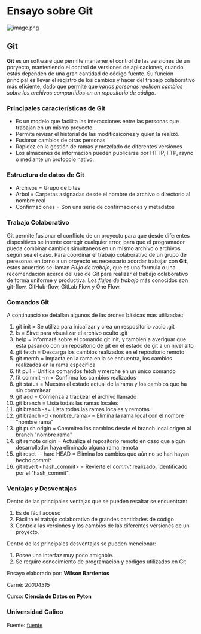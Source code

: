 # Ensayo sobre Git
![image.png](https://www.bing.com/images/search?view=detailV2&ccid=XFYOE5%2b2&id=FC09ED315168FB33A6C2B84A247F17E39E617146&thid=OIP.XFYOE5-2A5WMHhBDPLgQiwHaHa&mediaurl=https%3a%2f%2fth.bing.com%2fth%2fid%2fR5c560e139fb603958c1e10433cb8108b%3frik%3dRnFhnuMXfyRKuA%26riu%3dhttp%253a%252f%252fwww.knowledge7.com%252fwp-content%252fuploads%252f2014%252f06%252f20140619-git-logo.jpg%26ehk%3d4mIvRS2%252fcrHmk4%252bXcgnsPLiPrnfkpIZCXBWOrG6Ww6Q%253d%26risl%3d%26pid%3dImgRaw&exph=300&expw=300&q=git+image&simid=607990795144400448&ck=8146FC568B1154EBA1ED4185CA90AF34&selectedIndex=0&FORM=IRPRST&ajaxhist=0)
## Git
**Git** es un software que permite mantener el control de las versiones de un poryecto, manteniendo el control de versiones de aplicaciones, cuando estás dependen de una gran cantidad de código fuente. Su función principal es llevar el registro de los cambios y hacer del trabajo colaborativo más eficiente, dado que permite que *varias personas realicen cambios sobre los archivos compartidos en un repositorio de código*. 

### Principales características de Git
- Es un modelo que facilita las interacciones entre las personas que trabajan en un mismo proyecto
- Permite revisar el historial de las modificaicones y quien la realizó.
- Fusionar cambios de otras personas 
- Rapidez en la gestión de ramas y mezclado de diferentes versiones
- Los almacenes de información pueden publicarse por HTTP, FTP, rsync o mediante un protocolo nativo. 

### Estructura de datos de Git
- Archivos = Grupo de bites
- Arbol = Carpetas asignadas desde el nombre de archivo o directorio al nombre real 
- Confirmaciones = Son una serie de confirmaciones y metadatos 

### Trabajo Colaborativo
Git permite fusionar el conflicto de un proyecto para que desde diferentes dispositivos se intente corregir cualquier error, para que el programador pueda combinar cambios simultaneos en un mismo archivo o archivos según sea el caso.
Para coordinar el trabajo colaborativo de un grupo de peresonas en torno a un proyecto es necessario acordar trabajar con **Git**, estos acuerdos se llaman *Flujo de trabajo*, que es una formula o una recomendación acerca del uso de Git para realizar el trabajo colaborativo de forma uniforme y productiva. Los *flujos de trabajo* más conocidos son git-flow, GitHub-flow, GitLab Flow y One Flow.

### Comandos Git
A continuació se detallan algunos de las órdnes básicas más utilizadas:
1. git init = Se utiliza para inicalizar y crea un respositorio vacio .git
2. ls = Sirve para visualizar el archivo oculto .git
3. help = informará sobre el comando git init, y tambien a averiguar que esta pasando con un repositorio de git en el estado de git a un nivel alto
4. git fetch = Descarga los cambios realizados en el repositorio remoto
5. git merch = Impacta en la rama en la se encuentra, los cambios realizados en la rama especifica
5. fit pull = Unifica comandos fetch y merche en un único comando
6. fit commit -m = Confirma los cambios realizados 
7. git status = Muestra el estado actual de la rama y los cambios que ha sin commitear
8. git add = Comienza a trackear el archivo llamado
9. git branch = Lista todas las ramas locales
10. git branch -a= Lista todas las ramas locales y remotas
11. git branch -d <nombre_rama> = Elimina la rama local con el nombre "nombre rama"
12. git push origin = Commitea los cambios desde el branch local origen al branch "nombre rama"
13. git remote origin = Actualiza el repositorio remoto en caso que algún desarrollador haya eliminado alguna rama remota
14. git reset -- hard HEAD = Elimina los cambios que aún no se han hayan hecho *commit*
15. git revert <hash_commit> = Revierte el *commit* realizado, identificado por el "hash_commit".

### Ventajas y Desventajas
Dentro de las principales ventajas que se pueden resaltar se encuentran:
1. Es de fácil acceso
2. Fácilita el trabajo colaborativo de grandes cantidades de código
3. Controla las versiones y los cambios de las diferentes versiones de un proyecto.

Dentro de las principales desventajas se pueden mencionar:
1. Posee una interfaz muy poco amigable.
2. Se require conocimiento de programación y códigos utilizados en Git

Ensayo elaborado por: **Wilson Barrientos**

Carné: *20004315*


Curso: **Ciencia de Datos en Pyton**

### Universidad Galieo


Fuente: [fuente](https://missing.csail.mit.edu/2020/version-control/)
